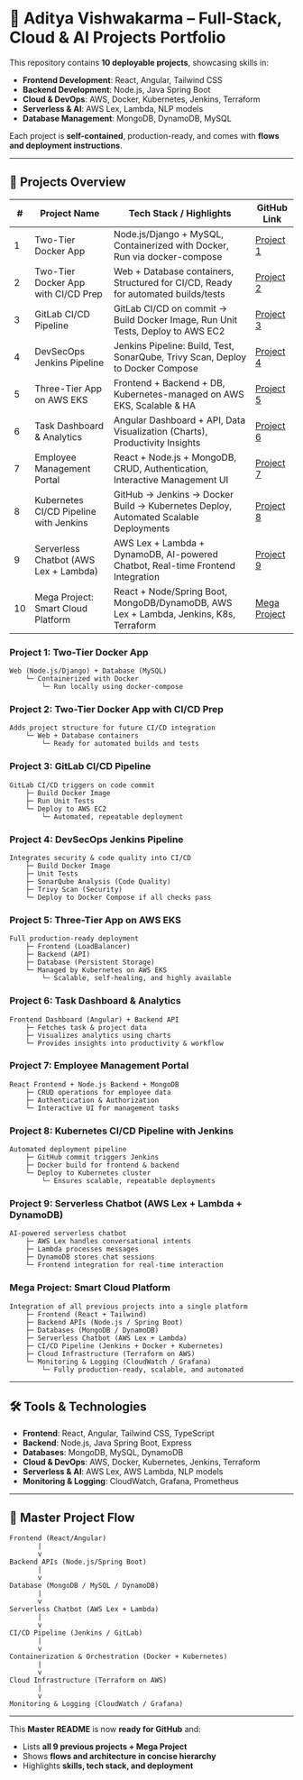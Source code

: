 # 🌟 Aditya Vishwakarma – Full-Stack, Cloud & AI Projects Portfolio

This repository contains **10 deployable projects**, showcasing skills in:

* **Frontend Development**: React, Angular, Tailwind CSS
* **Backend Development**: Node.js, Java Spring Boot
* **Cloud & DevOps**: AWS, Docker, Kubernetes, Jenkins, Terraform
* **Serverless & AI**: AWS Lex, Lambda, NLP models
* **Database Management**: MongoDB, DynamoDB, MySQL

Each project is **self-contained**, production-ready, and comes with **flows and deployment instructions**.

---

## 📂 Projects Overview

| #  | Project Name                           | Tech Stack / Highlights                                                               | GitHub Link                                                                          |
| -- | -------------------------------------- | ------------------------------------------------------------------------------------- | ------------------------------------------------------------------------------------ |
| 1  | Two-Tier Docker App                    | Node.js/Django + MySQL, Containerized with Docker, Run via docker-compose             | [Project 1](https://github.com/<your-username>/project-1-two-tier-docker-app)        |
| 2  | Two-Tier Docker App with CI/CD Prep    | Web + Database containers, Structured for CI/CD, Ready for automated builds/tests     | [Project 2](https://github.com/<your-username>/project-2-docker-ci-cd-prep)          |
| 3  | GitLab CI/CD Pipeline                  | GitLab CI/CD on commit → Build Docker Image, Run Unit Tests, Deploy to AWS EC2        | [Project 3](https://github.com/<your-username>/project-3-gitlab-ci-cd-pipeline)      |
| 4  | DevSecOps Jenkins Pipeline             | Jenkins Pipeline: Build, Test, SonarQube, Trivy Scan, Deploy to Docker Compose        | [Project 4](https://github.com/<your-username>/project-4-devsecops-jenkins)          |
| 5  | Three-Tier App on AWS EKS              | Frontend + Backend + DB, Kubernetes-managed on AWS EKS, Scalable & HA                 | [Project 5](https://github.com/<your-username>/project-5-three-tier-eks)             |
| 6  | Task Dashboard & Analytics             | Angular Dashboard + API, Data Visualization (Charts), Productivity Insights           | [Project 6](https://github.com/<your-username>/project-6-task-dashboard)             |
| 7  | Employee Management Portal             | React + Node.js + MongoDB, CRUD, Authentication, Interactive Management UI            | [Project 7](https://github.com/<your-username>/project-7-employee-portal)            |
| 8  | Kubernetes CI/CD Pipeline with Jenkins | GitHub → Jenkins → Docker Build → Kubernetes Deploy, Automated Scalable Deployments   | [Project 8](https://github.com/<your-username>/project-8-k8s-jenkins-pipeline)       |
| 9  | Serverless Chatbot (AWS Lex + Lambda)  | AWS Lex + Lambda + DynamoDB, AI-powered Chatbot, Real-time Frontend Integration       | [Project 9](https://github.com/<your-username>/project-9-serverless-chatbot)         |
| 10 | Mega Project: Smart Cloud Platform     | React + Node/Spring Boot, MongoDB/DynamoDB, AWS Lex + Lambda, Jenkins, K8s, Terraform | [Mega Project](https://github.com/<your-username>/mega-project-smart-cloud-platform) |


### **Project 1: Two-Tier Docker App**

```
Web (Node.js/Django) + Database (MySQL)
    └─ Containerized with Docker
        └─ Run locally using docker-compose
```

### **Project 2: Two-Tier Docker App with CI/CD Prep**

```
Adds project structure for future CI/CD integration
    └─ Web + Database containers
        └─ Ready for automated builds and tests
```

### **Project 3: GitLab CI/CD Pipeline**

```
GitLab CI/CD triggers on code commit
    ├─ Build Docker Image
    ├─ Run Unit Tests
    └─ Deploy to AWS EC2
        └─ Automated, repeatable deployment
```

### **Project 4: DevSecOps Jenkins Pipeline**

```
Integrates security & code quality into CI/CD
    ├─ Build Docker Image
    ├─ Unit Tests
    ├─ SonarQube Analysis (Code Quality)
    ├─ Trivy Scan (Security)
    └─ Deploy to Docker Compose if all checks pass
```

### **Project 5: Three-Tier App on AWS EKS**

```
Full production-ready deployment
    ├─ Frontend (LoadBalancer)
    ├─ Backend (API)
    ├─ Database (Persistent Storage)
    └─ Managed by Kubernetes on AWS EKS
        └─ Scalable, self-healing, and highly available
```

### **Project 6: Task Dashboard & Analytics**

```
Frontend Dashboard (Angular) + Backend API
    ├─ Fetches task & project data
    ├─ Visualizes analytics using charts
    └─ Provides insights into productivity & workflow
```

### **Project 7: Employee Management Portal**

```
React Frontend + Node.js Backend + MongoDB
    ├─ CRUD operations for employee data
    ├─ Authentication & Authorization
    └─ Interactive UI for management tasks
```

### **Project 8: Kubernetes CI/CD Pipeline with Jenkins**

```
Automated deployment pipeline
    ├─ GitHub commit triggers Jenkins
    ├─ Docker build for frontend & backend
    └─ Deploy to Kubernetes cluster
        └─ Ensures scalable, repeatable deployments
```

### **Project 9: Serverless Chatbot (AWS Lex + Lambda + DynamoDB)**

```
AI-powered serverless chatbot
    ├─ AWS Lex handles conversational intents
    ├─ Lambda processes messages
    ├─ DynamoDB stores chat sessions
    └─ Frontend integration for real-time interaction
```

### **Mega Project: Smart Cloud Platform**

```
Integration of all previous projects into a single platform
    ├─ Frontend (React + Tailwind)
    ├─ Backend APIs (Node.js / Spring Boot)
    ├─ Databases (MongoDB / DynamoDB)
    ├─ Serverless Chatbot (AWS Lex + Lambda)
    ├─ CI/CD Pipeline (Jenkins + Docker + Kubernetes)
    ├─ Cloud Infrastructure (Terraform on AWS)
    └─ Monitoring & Logging (CloudWatch / Grafana)
        └─ Fully production-ready, scalable, and automated
```

---

## 🛠️ Tools & Technologies

* **Frontend**: React, Angular, Tailwind CSS, TypeScript
* **Backend**: Node.js, Java Spring Boot, Express
* **Databases**: MongoDB, MySQL, DynamoDB
* **Cloud & DevOps**: AWS, Docker, Kubernetes, Jenkins, Terraform
* **Serverless & AI**: AWS Lex, AWS Lambda, NLP models
* **Monitoring & Logging**: CloudWatch, Grafana, Prometheus

---

## 🔄 Master Project Flow

```
Frontend (React/Angular)
       |
       v
Backend APIs (Node.js/Spring Boot)
       |
       v
Database (MongoDB / MySQL / DynamoDB)
       |
       v
Serverless Chatbot (AWS Lex + Lambda)
       |
       v
CI/CD Pipeline (Jenkins / GitLab)
       |
       v
Containerization & Orchestration (Docker + Kubernetes)
       |
       v
Cloud Infrastructure (Terraform on AWS)
       |
       v
Monitoring & Logging (CloudWatch / Grafana)
```

---

This **Master README** is now **ready for GitHub** and:

* Lists **all 9 previous projects + Mega Project**
* Shows **flows and architecture in concise hierarchy**
* Highlights **skills, tech stack, and deployment**

